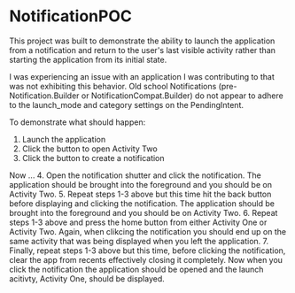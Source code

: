 NotificationPOC
===============

This project was built to demonstrate the ability to launch the application from a notification and return to the user's last visible activity rather than starting the application from its initial state.

I was experiencing an issue with an application I was contributing to that was not exhibiting this behavior.  Old school Notifications (pre-Notification.Builder or NotificationCompat.Builder) do not appear to adhere to the launch_mode and category settings on the PendingIntent.

To demonstrate what should happen:
1. Launch the application
2. Click the button to open Activity Two
3. Click the button to create a notification

Now ...
4. Open the notification shutter and click the notification.  The application should be brought into the foreground and you should be on Activity Two.
5. Repeat steps 1-3 above but this time hit the back button before displaying and clicking the notification.  The application should be brought into the foreground and you should be on Activity Two.
6. Repeat steps 1-3 above and press the home button from either Activity One or Activity Two.  Again, when clikcing the notification you should end up on the same activity that was being displayed when you left the application.
7. Finally, repeat steps 1-3 above but this time, before clicking the notification, clear the app from recents effectively closing it completely.  Now when you click the notification the application should be opened and the launch acitivty, Activity One, should be displayed.
